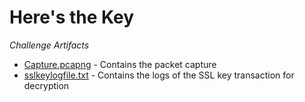 # Here's the Key

*Challenge Artifacts* 

- [Capture.pcapng](./Capture.pcapng) - Contains the packet capture
- [sslkeylogfile.txt](./sslkeylogfile.txt) - Contains the logs of the SSL key transaction for decryption